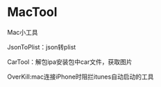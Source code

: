 # MacTool
Mac小工具

JsonToPlist：json转plist

CarTool：解包ipa安装包中car文件，获取图片

OverKill:mac连接iPhone时阻拦itunes自动启动的工具
